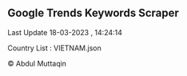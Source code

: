 

## Google Trends Keywords Scraper 
 
Last Update 18-03-2023 , 14:24:14

Country List :
VIETNAM.json



© Abdul Muttaqin 
